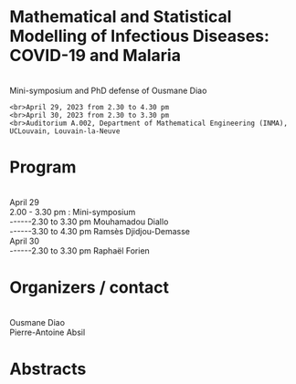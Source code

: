 <div>
    <h1>Mathematical and Statistical Modelling of Infectious Diseases: COVID-19 and Malaria</h1>
    <br>Mini-symposium and PhD defense of Ousmane Diao
    
    <br>April 29, 2023 from 2.30 to 4.30 pm
    <br>April 30, 2023 from 2.30 to 3.30 pm
    <br>Auditorium A.002, Department of Mathematical Engineering (INMA), UCLouvain, Louvain-la-Neuve
</div> 



<p>
<h1> Program </h1>
<br>April 29
<br>2.00 - 3.30 pm : Mini-symposium
<br>------2.30 to 3.30 pm Mouhamadou Diallo
<br>------3.30 to 4.30 pm Ramsès Djidjou-Demasse
<br>April 30
<br>------2.30 to 3.30 pm Raphaël Forien
</p>

<p>
<h1> Organizers / contact </h1>
<br>Ousmane Diao
<br>Pierre-Antoine Absil
</p>

<p>
<h1>Abstracts </h1>
</p>



